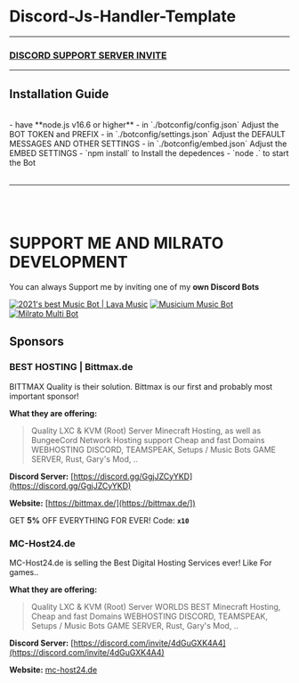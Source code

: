 # Discord-Js-Handler-Template


***


### [**DISCORD SUPPORT SERVER INVITE**](https://support.milrato.eu)

***

## Installation Guide

<br/>
- have **node.js v16.6 or higher**
- in `./botconfig/config.json` Adjust the BOT TOKEN and PREFIX
- in `./botconfig/settings.json` Adjust the DEFAULT MESSAGES AND OTHER SETTINGS
- in `./botconfig/embed.json` Adjust the EMBED SETTINGS
- `npm install` to Install the depedences
- `node .` to start the Bot

<br/>
<br/>

***

<br/>
<br/>

# SUPPORT ME AND MILRATO DEVELOPMENT

You can always Support me by inviting one of my **own Discord Bots**

[![2021's best Music Bot | Lava Music](https://cdn.discordapp.com/attachments/748533465972080670/817088638780440579/test3.png)](https://lava.milrato.eu)
[![Musicium Music Bot](https://cdn.discordapp.com/attachments/742446682381221938/770055673965707264/test1.png)](https://dc.musicium.eu)
[![Milrato Multi Bot](https://cdn.discordapp.com/attachments/742446682381221938/770056826724679680/test1.png)](https://dc.milrato.eu)

## Sponsors

### BEST HOSTING | Bittmax.de
BITTMAX Quality is their solution.
Bittmax is our first and probably most important sponsor!

**What they are offering:**
> Quality LXC & KVM (Root) Server
> Minecraft Hosting, as well as BungeeCord Network Hosting support
> Cheap and fast Domains
> WEBHOSTING
> DISCORD, TEAMSPEAK, Setups / Music Bots
> GAME SERVER, Rust, Gary's Mod, ..

**Discord Server:**
[https://discord.gg/GgjJZCyYKD](https://discord.gg/GgjJZCyYKD)

**Website:**
[https://bittmax.de/](https://bittmax.de/])

GET **5%** OFF EVERYTHING FOR EVER!
Code: **`x10`**

### MC-Host24.de
MC-Host24.de is selling the Best Digital Hosting Services ever!
Like For games..

**What they are offering:**
> Quality LXC & KVM (Root) Server
> WORLDS BEST Minecraft Hosting,
> Cheap and fast Domains
> WEBHOSTING
> DISCORD, TEAMSPEAK, Setups / Music Bots
> GAME SERVER, Rust, Gary's Mod, ..

**Discord Server:**
[https://discord.com/invite/4dGuGXK4A4](https://discord.com/invite/4dGuGXK4A4)

**Website:**
[mc-host24.de](https://mc-host24.de/user/affiliate/3121])
